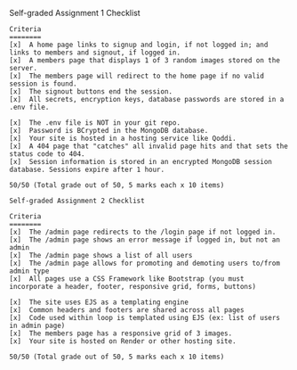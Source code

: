 Self-graded Assignment 1 Checklist

    Criteria	
    ========
    [x]  A home page links to signup and login, if not logged in; and links to members and signout, if logged in.
    [x]  A members page that displays 1 of 3 random images stored on the server.
    [x]  The members page will redirect to the home page if no valid session is found.
    [x]  The signout buttons end the session.
    [x]  All secrets, encryption keys, database passwords are stored in a .env file.

    [x]  The .env file is NOT in your git repo.
    [x]  Password is BCrypted in the MongoDB database.
    [x]  Your site is hosted in a hosting service like Qoddi.
    [x]  A 404 page that "catches" all invalid page hits and that sets the status code to 404.
    [x]  Session information is stored in an encrypted MongoDB session database. Sessions expire after 1 hour.
    
    50/50 (Total grade out of 50, 5 marks each x 10 items)

    Self-graded Assignment 2 Checklist

    Criteria	
    ========
    [x]  The /admin page redirects to the /login page if not logged in.
    [x]  The /admin page shows an error message if logged in, but not an admin
    [x]  The /admin page shows a list of all users
    [x]  The /admin page allows for promoting and demoting users to/from admin type
    [x]  All pages use a CSS Framework like Bootstrap (you must incorporate a header, footer, responsive grid, forms, buttons)

    [x]  The site uses EJS as a templating engine
    [x]  Common headers and footers are shared across all pages
    [x]  Code used within loop is templated using EJS (ex: list of users in admin page)
    [x]  The members page has a responsive grid of 3 images.
    [x]  Your site is hosted on Render or other hosting site.
    
    50/50 (Total grade out of 50, 5 marks each x 10 items)